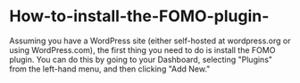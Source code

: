 # How-to-install-the-FOMO-plugin-
Assuming you have a WordPress site (either self-hosted at wordpress.org or using WordPress.com), the first thing you need to do is install the FOMO plugin. You can do this by going to your Dashboard, selecting "Plugins" from the left-hand menu, and then clicking "Add New."
